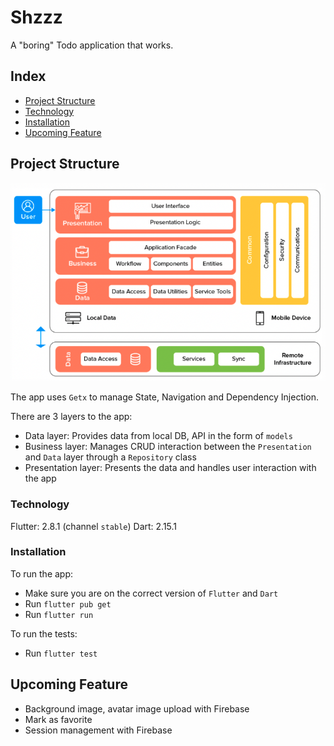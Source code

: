 # Shzzz

A "boring" Todo application that works.

## Index

- [Project Structure](#project-structure)
- [Technology](#technology)
- [Installation](#installation)
- [Upcoming Feature](#upcoming-feature)

## Project Structure

![Architecture](assets/architecture.png)

The app uses `Getx` to manage State, Navigation and Dependency Injection.

There are 3 layers to the app:
- Data layer: Provides data from local DB, API in the form of `models`
- Business layer: Manages CRUD interaction between the `Presentation` and `Data` layer through a `Repository` class
- Presentation layer: Presents the data and handles user interaction with the app

### Technology

Flutter: 2.8.1 (channel `stable`)
Dart: 2.15.1

### Installation

To run the app:
- Make sure you are on the correct version of `Flutter` and `Dart`
- Run `flutter pub get`
- Run `flutter run`

To run the tests:
- Run `flutter test`

## Upcoming Feature

- Background image, avatar image upload with Firebase
- Mark as favorite
- Session management with Firebase